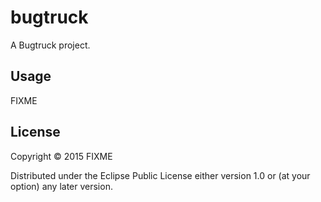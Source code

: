 # bugtruck

A Bugtruck project.

## Usage

FIXME

## License

Copyright © 2015 FIXME

Distributed under the Eclipse Public License either version 1.0 or (at
your option) any later version.

